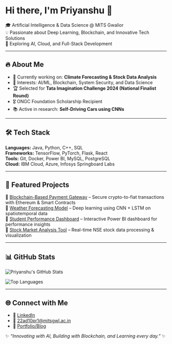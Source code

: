 # Hi there, I'm Priyanshu 👋  

🎓 Artificial Intelligence & Data Science @ MITS Gwalior  
💡 Passionate about Deep Learning, Blockchain, and Innovative Tech Solutions  
🚀 Exploring AI, Cloud, and Full-Stack Development  

---

## 🔥 About Me  
- 🌱 Currently working on: **Climate Forecasting & Stock Data Analysis**  
- 🧠 Interests: AI/ML, Blockchain, System Security, and Data Science  
- 🏆 Selected for **Tata Imagination Challenge 2024 (National Finalist Round)**  
- 🎖 ONGC Foundation Scholarship Recipient  
- 📚 Active in research: **Self-Driving Cars using CNNs**  

---

## 🛠️ Tech Stack  
**Languages:** Java, Python, C++, SQL  
**Frameworks:** TensorFlow, PyTorch, Flask, React  
**Tools:** Git, Docker, Power BI, MySQL, PostgreSQL  
**Cloud:** IBM Cloud, Azure, Infosys Springboard Labs  

---

## 📌 Featured Projects  
🔹 [Blockchain-Based Payment Gateway](#) – Secure crypto-to-fiat transactions with Ethereum & Smart Contracts  
🔹 [Weather Forecasting Model](#) – Deep learning using CNN + LSTM on spatiotemporal data  
🔹 [Student Performance Dashboard](#) – Interactive Power BI dashboard for performance insights  
🔹 [Stock Market Analysis Tool](#) – Real-time NSE stock data processing & visualization  

---

## 📊 GitHub Stats  
![Priyanshu's GitHub Stats](https://github-readme-stats.vercel.app/api?username=PseudoxPC&show_icons=true&theme=radical)  

![Top Languages](https://github-readme-stats.vercel.app/api/top-langs/?username=PseudoxPC&layout=compact&theme=radical)  

---

## 🌐 Connect with Me  
- 💼 [LinkedIn](https://www.linkedin.com/in/priyanshu-chouhan)  
- 📧 22ad10pr1@mitsgwl.ac.in  
- 📝 [Portfolio/Blog](#)  

✨ *“Innovating with AI, Building with Blockchain, and Learning every day.”* ✨  
